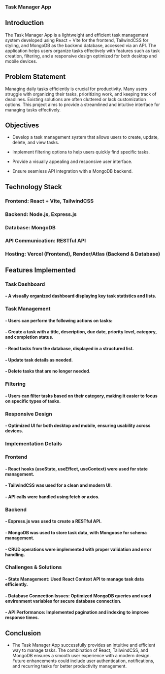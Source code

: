 ### Task Manager App

## Introduction

The Task Manager App is a lightweight and efficient task management system developed using React + Vite for the frontend, TailwindCSS for styling, and MongoDB as the backend database, accessed via an API. The application helps users organize tasks effectively with features such as task creation, filtering, and a responsive design optimized for both desktop and mobile devices.

## Problem Statement

Managing daily tasks efficiently is crucial for productivity. Many users struggle with organizing their tasks, prioritizing work, and keeping track of deadlines. Existing solutions are often cluttered or lack customization options. This project aims to provide a streamlined and intuitive interface for managing tasks effectively.

## Objectives
* Develop a task management system that allows users to create, update, delete, and view tasks.

* Implement filtering options to help users quickly find specific tasks.

* Provide a visually appealing and responsive user interface.

* Ensure seamless API integration with a MongoDB backend.

## Technology Stack

### Frontend: React + Vite, TailwindCSS

### Backend: Node.js, Express.js

### Database: MongoDB

### API Communication: RESTful API

### Hosting: Vercel (Frontend), Render/Atlas (Backend & Database)

## Features Implemented

### Task Dashboard

#### - A visually organized dashboard displaying key task statistics and lists.

### Task Management

#### - Users can perform the following actions on tasks:

#### - Create a task with a title, description, due date, priority level, category, and completion status.

#### - Read tasks from the database, displayed in a structured list.

#### - Update task details as needed.

#### - Delete tasks that are no longer needed.

### Filtering

#### - Users can filter tasks based on their category, making it easier to focus on specific types of tasks.

### Responsive Design

#### - Optimized UI for both desktop and mobile, ensuring usability across devices.

### Implementation Details

### Frontend

#### - React hooks (useState, useEffect, useContext) were used for state management.

#### - TailwindCSS was used for a clean and modern UI.

#### - API calls were handled using fetch or axios.

### Backend

#### - Express.js was used to create a RESTful API.
 
#### - MongoDB was used to store task data, with Mongoose for schema management.

#### - CRUD operations were implemented with proper validation and error handling.

### Challenges & Solutions

#### - State Management: Used React Context API to manage task data efficiently.

#### - Database Connection Issues: Optimized MongoDB queries and used environment variables for secure database connection.

#### - API Performance: Implemented pagination and indexing to improve response times.

## Conclusion

- The Task Manager App successfully provides an intuitive and efficient way to manage tasks. The combination of React, TailwindCSS, and MongoDB ensures a smooth user experience with a modern design. Future enhancements could include user authentication, notifications, and recurring tasks for better productivity management.
